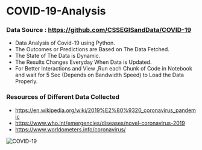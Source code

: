 # COVID-19-Analysis

### Data Source : https://github.com/CSSEGISandData/COVID-19

* Data Analysis of Covid-19 using Python.
* The Outcomes or Predictions are Based on The Data Fetched.
* The State of The Data is Dynamic.
* The Results Changes Everyday When Data is Updated.
* For Better Interactions and View ,Run each Chunk of Code in Notebook and wait for 5 Sec (Depends on Bandwidth Speed) to Load the Data Properly.

### Resources of Different Data Collected 

* https://en.wikipedia.org/wiki/2019%E2%80%9320_coronavirus_pandemic
* https://www.who.int/emergencies/diseases/novel-coronavirus-2019
* https://www.worldometers.info/coronavirus/

![COVID-19](https://i.ibb.co/gghGR6c/covid.png)
